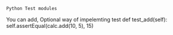 	Python Test modules

You can add, Optional way of impelemting test
def test_add(self):
	self.assertEqual(calc.add(10, 5), 15)

